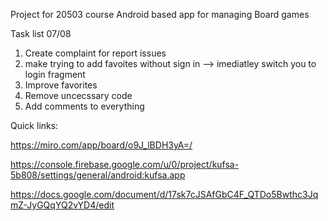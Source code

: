 Project for 20503 course Android based app for managing Board games

Task list 07/08
1) Create complaint for report issues
2) make trying to add favoites without sign in --> imediatley switch you to login fragment
4) Improve favorites
5) Remove uncecssary code
6) Add comments to everything




Quick links:

https://miro.com/app/board/o9J_lBDH3yA=/

https://console.firebase.google.com/u/0/project/kufsa-5b808/settings/general/android:kufsa.app

https://docs.google.com/document/d/17sk7cJSAfGbC4F_QTDo5Bwthc3JqmZ-JyGQqYQ2vYD4/edit
